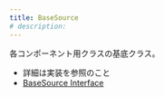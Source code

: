 ```yaml
---
title: BaseSource
# description:
---
```


各コンポーネント用クラスの基底クラス。

- 詳細は実装を参照のこと
- [BaseSource Interface](/astro-image-processor/ja/api/api/classes/basesource/)

